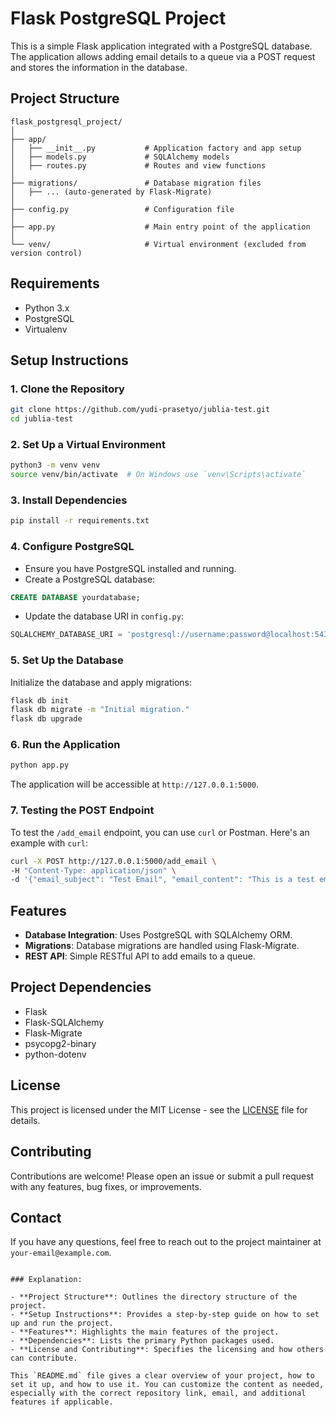 # Flask PostgreSQL Project

This is a simple Flask application integrated with a PostgreSQL database. The application allows adding email details to a queue via a POST request and stores the information in the database.

## Project Structure

```
flask_postgresql_project/
│
├── app/
│   ├── __init__.py           # Application factory and app setup
│   ├── models.py             # SQLAlchemy models
│   ├── routes.py             # Routes and view functions
│
├── migrations/               # Database migration files
│   ├── ... (auto-generated by Flask-Migrate)
│
├── config.py                 # Configuration file
│
├── app.py                    # Main entry point of the application
│
└── venv/                     # Virtual environment (excluded from version control)
```

## Requirements

- Python 3.x
- PostgreSQL
- Virtualenv

## Setup Instructions

### 1. Clone the Repository

```bash
git clone https://github.com/yudi-prasetyo/jublia-test.git
cd jublia-test
```

### 2. Set Up a Virtual Environment

```bash
python3 -m venv venv
source venv/bin/activate  # On Windows use `venv\Scripts\activate`
```

### 3. Install Dependencies

```bash
pip install -r requirements.txt
```

### 4. Configure PostgreSQL

- Ensure you have PostgreSQL installed and running.
- Create a PostgreSQL database:

```sql
CREATE DATABASE yourdatabase;
```

- Update the database URI in `config.py`:

```python
SQLALCHEMY_DATABASE_URI = 'postgresql://username:password@localhost:5432/yourdatabase'
```

### 5. Set Up the Database

Initialize the database and apply migrations:

```bash
flask db init
flask db migrate -m "Initial migration."
flask db upgrade
```

### 6. Run the Application

```bash
python app.py
```

The application will be accessible at `http://127.0.0.1:5000`.

### 7. Testing the POST Endpoint

To test the `/add_email` endpoint, you can use `curl` or Postman. Here's an example with `curl`:

```bash
curl -X POST http://127.0.0.1:5000/add_email \
-H "Content-Type: application/json" \
-d '{"email_subject": "Test Email", "email_content": "This is a test email."}'
```

## Features

- **Database Integration**: Uses PostgreSQL with SQLAlchemy ORM.
- **Migrations**: Database migrations are handled using Flask-Migrate.
- **REST API**: Simple RESTful API to add emails to a queue.

## Project Dependencies

- Flask
- Flask-SQLAlchemy
- Flask-Migrate
- psycopg2-binary
- python-dotenv

## License

This project is licensed under the MIT License - see the [LICENSE](LICENSE) file for details.

## Contributing

Contributions are welcome! Please open an issue or submit a pull request with any features, bug fixes, or improvements.

## Contact

If you have any questions, feel free to reach out to the project maintainer at `your-email@example.com`.

```

### Explanation:

- **Project Structure**: Outlines the directory structure of the project.
- **Setup Instructions**: Provides a step-by-step guide on how to set up and run the project.
- **Features**: Highlights the main features of the project.
- **Dependencies**: Lists the primary Python packages used.
- **License and Contributing**: Specifies the licensing and how others can contribute.

This `README.md` file gives a clear overview of your project, how to set it up, and how to use it. You can customize the content as needed, especially with the correct repository link, email, and additional features if applicable.
